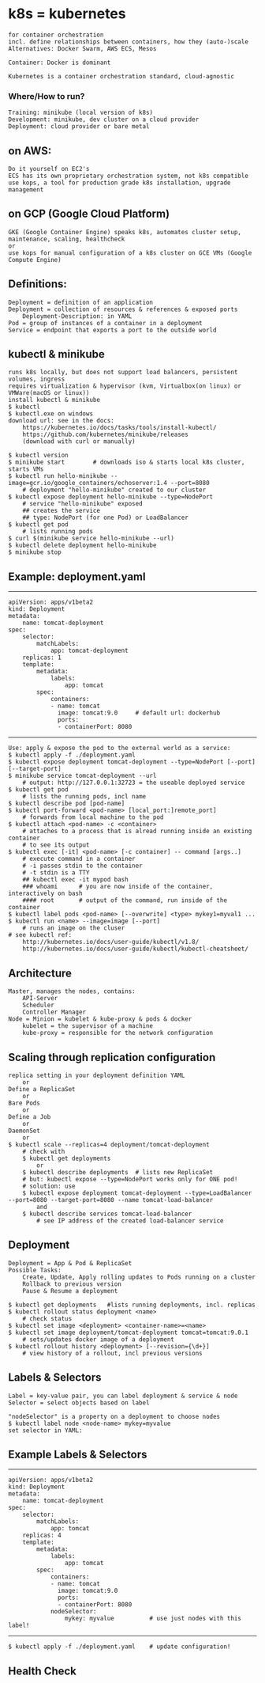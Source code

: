 # k8s = kubernetes
	for container orchestration
	incl. define relationships between containers, how they (auto-)scale
	Alternatives: Docker Swarm, AWS ECS, Mesos

	Container: Docker is dominant

	Kubernetes is a container orchestration standard, cloud-agnostic

### Where/How to run?
	Training: minikube (local version of k8s)
	Development: minikube, dev cluster on a cloud provider
	Deployment: cloud provider or bare metal

## on AWS:
	Do it yourself on EC2's
	ECS has its own proprietary orchestration system, not k8s compatible
	use kops, a tool for production grade k8s installation, upgrade management

## on GCP (Google Cloud Platform)
	GKE (Google Container Engine) speaks k8s, automates cluster setup, maintenance, scaling, healthcheck
	or
	use kops for manual configuration of a k8s cluster on GCE VMs (Google Compute Engine)

## Definitions:
	Deployment = definition of an application
	Deployment = collection of resources & references & exposed ports
		Deployment-Description: in YAML
	Pod = group of instances of a container in a deployment
	Service = endpoint that exports a port to the outside world

## kubectl & minikube
	runs k8s locally, but does not support load balancers, persistent volumes, ingress
	requires virtualization & hypervisor (kvm, Virtualbox(on linux) or VMWare(macOS or linux))
	install kubectl & minikube
	$ kubectl
	$ kubectl.exe on windows
	download url: see in the docs:
		https://kubernetes.io/docs/tasks/tools/install-kubectl/
		https://github.com/kubernetes/minikube/releases
		(download with curl or manually)

	$ kubectl version
	$ minikube start		# downloads iso & starts local k8s cluster, starts VMs
	$ kubectl run hello-minikube --image=gcr.io/google_containers/echoserver:1.4 --port=8080
		# deployment "hello-minikube" created to our cluster
	$ kubectl expose deployment hello-minikube --type=NodePort
		# service "hello-minikube" exposed
		## creates the service
		## type: NodePort (for one Pod) or LoadBalancer
	$ kubectl get pod
		# lists running pods
	$ curl $(minikube service hello-minikube --url)
	$ kubectl delete deployment hello-minikube
	$ minikube stop

## Example: deployment.yaml
------------
	apiVersion: apps/v1beta2
	kind: Deployment
	metadata:
		name: tomcat-deployment
	spec:
		selector:
			matchLabels:
				app: tomcat-deployment
		replicas: 1
		template:
			metadata:
				labels:
					app: tomcat
			spec:
				containers:
				- name: tomcat
				  image: tomcat:9.0		# default url: dockerhub
				  ports:
				  - containerPort: 8080
------------
	Use: apply & expose the pod to the external world as a service:
	$ kubectl apply -f ./deployment.yaml
	$ kubectl expose deployment tomcat-deployment --type=NodePort [--port] [--target-port]
	$ minikube service tomcat-deployment --url
		# output: http://127.0.0.1:32723 = the useable deployed service
	$ kubectl get pod
		# lists the running pods, incl name
	$ kubectl describe pod [pod-name]
	$ kubectl port-forward <pod-name> [local_port:]remote_port]
		# forwards from local machine to the pod
	$ kubectl attach <pod-name> -c <container>
		# attaches to a process that is alread running inside an existing container
		# to see its output
	$ kubectl exec [-it] <pod-name> [-c container] -- command [args..]
		# execute command in a container
		# -i passes stdin to the container
		# -t stdin is a TTY
		## kubectl exec -it mypod bash
		### whoami		# you are now inside of the container, interactively on bash
		#### root		# output of the command, run inside of the container
	$ kubectl label pods <pod-name> [--overwrite] <type> mykey1=myval1 ...
	$ kubectl run <name> --image=image [--port]
		# runs an image on the cluser
	# see kubectl ref:
		http://kubernetes.io/docs/user-guide/kubectl/v1.8/
		http://kubernetes.io/docs/user-guide/kubectl/kubectl-cheatsheet/

## Architecture
	Master, manages the nodes, contains:
		API-Server
		Scheduler
		Controller Manager
	Node = Minion = kubelet & kube-proxy & pods & docker
		kubelet = the supervisor of a machine
		kube-proxy = responsible for the network configuration

## Scaling through replication configuration
	replica setting in your deployment definition YAML
		or
	Define a ReplicaSet
		or
	Bare Pods
		or
	Define a Job
		or
	DaemonSet
		or
	$ kubectl scale --replicas=4 deployment/tomcat-deployment
		# check with
		$ kubectl get deployments
			or
		$ kubectl describe deployments	# lists new ReplicaSet
		# but: kubectl expose --type=NodePort works only for ONE pod!
		# solution: use
		$ kubectl expose deployment tomcat-deployment --type=LoadBalancer --port=8080 --target-port=8080 --name tomcat-load-balancer
			and
		$ kubectl describe services tomcat-load-balancer
			# see IP address of the created load-balancer service

## Deployment
	Deployment = App & Pod & ReplicaSet
	Possible Tasks:
		Create, Update, Apply rolling updates to Pods running on a cluster
		Rollback to previous version
		Pause & Resume a deployment

	$ kubectl get deployments	#lists running deployments, incl. replicas
	$ kubectl rollout status deployment <name>
		# check status
	$ kubectl set image <deployment> <container-name>=<name>
	$ kubectl set image deployment/tomcat-deployment tomcat=tomcat:9.0.1
		# sets/updates docker image of a deployment
	$ kubectl rollout history <deployment> [--revision={\d+}]
		# view history of a rollout, incl previous versions

## Labels & Selectors
	Label = key-value pair, you can label deployment & service & node
	Selector = select objects based on label
	
	"nodeSelector" is a property on a deployment to choose nodes
	$ kubectl label node <node-name> mykey=myvalue
	set selector in YAML:

## Example Labels & Selectors
------------
	apiVersion: apps/v1beta2
	kind: Deployment
	metadata:
		name: tomcat-deployment
	spec:
		selector:
			matchLabels:
				app: tomcat
		replicas: 4
		template:
			metadata:
				labels:
					app: tomcat
			spec:
				containers:
				- name: tomcat
				  image: tomcat:9.0
				  ports:
				  - containerPort: 8080
				nodeSelector:
					mykey: myvalue			# use just nodes with this label!
------------
	$ kubectl apply -f ./deployment.yaml	# update configuration!

## Health Check
